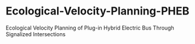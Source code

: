 # Ecological-Velocity-Planning-PHEB
Ecological Velocity Planning of Plug-in Hybrid Electric Bus Through Signalized Intersections
